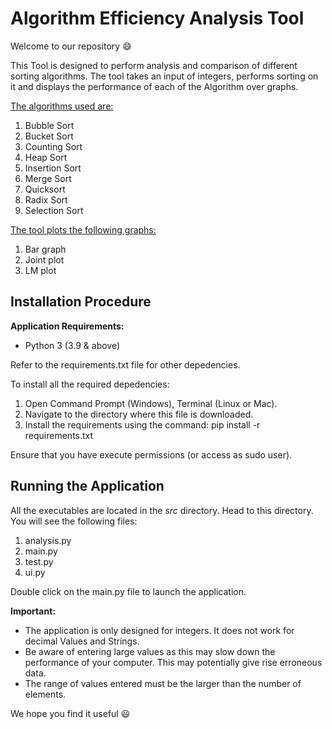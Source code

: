 # Algorithm Efficiency Analysis Tool

Welcome to our repository :smile:

This Tool is designed to perform analysis and comparison of different sorting algorithms. The tool takes an input of integers, performs sorting on it and displays the performance of each of the Algorithm over graphs.


<ins>The algorithms used are:</ins>
1. Bubble Sort
2. Bucket Sort
3. Counting Sort
4. Heap Sort
5. Insertion Sort
6. Merge Sort
7. Quicksort
8. Radix Sort
9. Selection Sort

<ins>The tool plots the following graphs:</ins>
1. Bar graph
2. Joint plot
3. LM plot

## Installation Procedure

**Application Requirements:**
* Python 3 (3.9 & above)

Refer to the requirements.txt file for other depedencies.

To install all the required depedencies:
1. Open Command Prompt (Windows), Terminal (Linux or Mac).
2. Navigate to the directory where this file is downloaded.
3. Install the requirements using the command: pip install -r requirements.txt

Ensure that you have execute permissions (or access as sudo user).

## Running the Application

All the executables are located in the _src_ directory. Head to this directory. You will see the following files:
1. analysis.py
2. main.py
3. test.py
4. ui.py

Double click on the main.py file to launch the application.

**Important:**
* The application is only designed for integers. It does not work for decimal Values and Strings.
* Be aware of entering large values as this may slow down the performance of your computer. This may potentially give rise erroneous data.
* The range of values entered must be the larger than the number of elements.


We hope you find it useful :smiley: